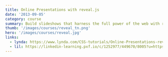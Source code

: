 ```yaml
---
title: Online Presentations with reveal.js
date: '2013-09-05'
category: course
summary: Build slideshows that harness the full power of the web with reveal.js.
thumb: '/images/courses/reveal_tn.png'
hero: '/images/courses/reveal.jpg'
links:
  - lynda: https://www.lynda.com/CSS-tutorials/Online-Presentations-revealjs/137904-2.html
  - lil: https://linkedin-learning.pxf.io/c/1252977/449670/8005?u=https%3A%2F%2Fwww.linkedin.com%2Flearning%2Freveal-js-online-presentations
---
```

